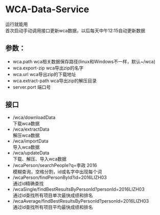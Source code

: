 # WCA-Data-Service
运行就能用  
首次启动手动调用接口更新wca数据，以后每天中午12:15自动更新数据  
## 参数：
- wca.path wca相关数据保存路径(linux和Windows不一样，默认~/wca)
- wca.export-zip wca导出zip的名字
- wca.url wca导出zip的下载地址
- wca.extract-path wca导出zip的解压目录
- server.port 端口号

## 接口
- /wca/downloadData  
下载wca数据
- /wca/extractData  
解压wca数据
- /wca/importData  
导入wca数据
- /wca/updateData  
下载、解压、导入wca数据
- /wcaPerson/searchPeople?q=李政 2016  
模糊查询，空格分割，id或名字中出现每个词
- /wcaPerson/findPersonById?id=2016LIZH03  
通过id精确查找
- /wcaSingle/findBestResultsByPersonId?personId=2016LIZH03  
通过id查找所有项目单次最快成绩和排名
- /wcaAverage/findBestResultsByPersonId?personId=2016LIZH03  
通过id查找所有项目平均最快成绩和排名
